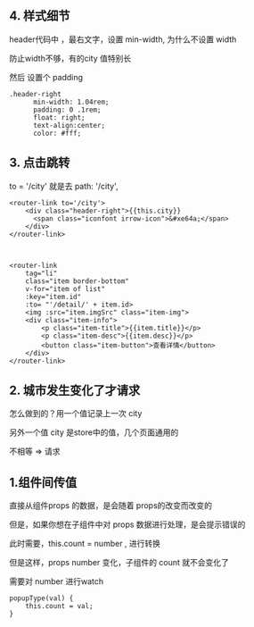 
## 4. 样式细节

header代码中 ，最右文字，设置 min-width, 为什么不设置 width

防止width不够，有的city 值特别长

然后 设置个 padding

```
.header-right
      min-width: 1.04rem;
      padding: 0 .1rem;
      float: right;
      text-align:center;
      color: #fff;

```


## 3. 点击跳转

to = '/city' 就是去  path: '/city',

```
<router-link to='/city'>
	<div class="header-right">{{this.city}}
	  <span class="iconfont irrow-icon">&#xe64a;</span>
	</div>
</router-link>



<router-link
    tag="li"
    class="item border-bottom"
    v-for="item of list"
    :key="item.id"
    :to= "'/detail/' + item.id>
    <img :src="item.imgSrc" class="item-img">
    <div class="item-info">
        <p class="item-title">{{item.title}}</p>
        <p class="item-desc">{{item.desc}}</p>
        <button class="item-button">查看详情</button>
    </div>
</router-link>
```






## 2. 城市发生变化了才请求

怎么做到的？用一个值记录上一次 city

另外一个值 city 是store中的值，几个页面通用的

不相等 => 请求



## 1.组件间传值 

直接从组件props 的数据，是会随着 props的改变而改变的

但是，如果你想在子组件中对 props 数据进行处理，是会提示错误的

此时需要，this.count = number , 进行转换

但是这样，props number 变化，子组件的 count 就不会变化了

需要对 number 进行watch

```
popupType(val) {
	this.count = val;
}
```